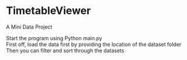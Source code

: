 # TimetableViewer
A Mini Data Project  

Start the program using Python main.py  
First off, load the data first by providing the location of the dataset folder  
Then you can filter and sort through the datasets  

